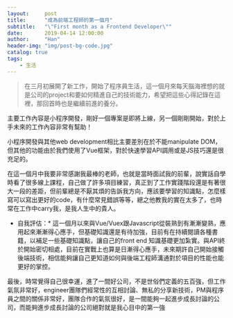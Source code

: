 ```yaml
---
layout:     post
title:      "成為前端工程師的第一個月"
subtitle:   "\"First month as a Frontend Developer\""
date:       2019-04-14 12:00:00
author:     "Han"
header-img: "img/post-bg-code.jpg"
catalog: true
tags:
    - 生活
---
```

> 在三月初展開了新工作，開始了程序員生活，這一個月來每天腦海裡想的就是公司的project和要如何精進自己的技術能力，希望把這些心得記錄在這裡，那回首時也是繼續前進的養分。

主要工作內容是小程序開發，剛好一個專案是即將上線，另一個剛剛開始，對於上手未來的工作內容非常有幫助！

小程序開發與其他web development相比主要差別在於不能manipulate DOM，但其他的功能由於我們使用了Vue框架，對於快速學習API調用或是JS技巧還是很充足的。

在這一個月中我要非常感謝我最棒的老師，也就是當時面試我的前輩，說實話自學時看了很多線上課程，自己做了許多項目練習，真正到了工作實踐階段還是有著很大一段的差距，但前輩總是不厭其煩的告訴我方向，應該要學習的知識點，怎麼樣寫可以寫出更好的code，有什麼常見錯誤等等，總之他教我的實在太多了，也時常在工作中carry我，是我人生中的貴人。

* 自我評估：*
這一個月以來與Vue/Vuex跟Javascript從裝熟到有漸漸變熟，應用起來漸漸得心應手，但基礎知識還是有待加強，目前有在持續閱讀各種書籍，以補足一些基礎知識點，讓自己的front end 知識基礎更加紮實。與API終於開始密切相處，目前在實戰上也算是日漸得心應手，未來期許自己開始接觸後端技術，相信能夠讓自己更知道如何與後端工程師溝通對於項目的性能也能更好的掌控。

最後，時常覺得自己很幸運，進了一間好公司，不是世俗們定義的五百強，但工作氣氛非常好，engineer團隊們經常性的互相討論、無私的分享新技術，PM與程序員之間的關係非常好，團隊合作的氣氛很好，是一間能夠一起進步成長討論的公司，而能夠進步成長討論的公司絕對就是我心目中的第一強